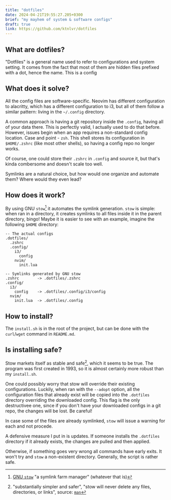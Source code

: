 ```yaml
---
title: "dotfiles"
date: 2024-04-21T19:55:27.205+0300
brief: "my mayhem of system & software configs" 
draft: true
link: https://github.com/ktnlvr/dotfiles
---
```


## What are dotfiles?

"Dotfiles" is a general name used to refer to configurations and system setting. It comes from the fact that most of them are hidden files prefixed with a dot, hence the name. This is a config

## What does it solve?

All the config files are software-specific. Neovim has different configuration to alacritty, which has a different configuration to i3, but all of them follow a similar pattern: living in the `~/.config` directory.

A common approach is having a git repository inside the `.config`, having all of your data there. This is perfectly valid, I actually used to do that before. However, issues begin when an app requires a non-standard config location. Case and point - `zsh`. This shell stores its configuration in `$HOME/.zshrc` (like most other shells), so having a config repo no longer works.

Of course, one could store their `.zshrc` in `.config` and source it, but that's kinda combersome and doesn't scale too well.

Symlinks are a natural choice, but how would one organize and automate them? Where would they even lead?

## How does it work?

By using GNU `stow`[^stow] it automates the symlink generation. `stow` is simple: when ran in a directory, it creates symlinks to all files inside it in the parent directory, bingo! Maybe it is easier to see with an example, imagine the following `$HOME` directory:

```
-- The actual configs
.dotfiles/
  .zshrc
  .config/
    i3/
      config
    nvim/
      init.lua

-- Symlinks generated by GNU stow
.zshrc        -> .dotfiles/.zshrc
.config/
  i3/
    config    -> .dotfiles/.config/i3/config
  nvim/
    init.lua  -> .dotfiles/.config
```

## How to install?

The `install.sh` is in the root of the project, but can be done with the `curl`/`wget` command in `README.md`.

## Is installing safe?

Stow markets itself as stable and safe[^stow-safe], which it seems to be true. The program was first created in 1993, so it is almost certainly more robust than my `install.sh`.

One could possibly worry that stow will override their existing configurations. Luckily, when ran with the `--adopt` option, all the configuration files that already exist will be copied into the `.dotfiles` directory overriding the downloaded config. This flag is the only destructivee one, since if you don't have your downloaded configs in a git repo, the changes will be lost. Be careful!

In case some of the files are already symlinked, `stow` will issue a warning for each and not procede.

A defensive measure I put in is updates. If someone installs the `.dotfiles` directory if it already exists, the changes are pulled and then applied.

Otherwise, if something goes very wrong all commands have early exits. It won't try and `stow` a non-existent directory. Generally, the script is rather safe.

[^stow]: [GNU `stow`](https://www.gnu.org/software/stow/) "a symlink farm manager" (whatever that is) 
[^stow-safe]: "substantially simpler and safer", "stow will never delete any files, directories, or links", source: [`man`](https://linux.die.net/man/8/stow)

